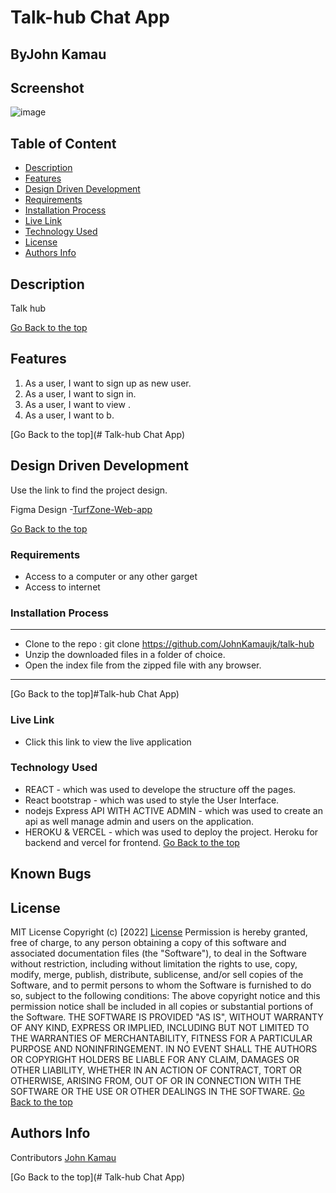 # Talk-hub Chat App
## ByJohn Kamau

## Screenshot
 ![image](.)

 ## Table of Content
 - [Description](#description)
 - [Features](#features)
 - [Design Driven Development](#Design-Driven-Development)
 - [Requirements](#requirements)
 - [Installation Process](#installation-Process)
 - [Live Link](#Live-Link)
 - [Technology  Used](#technology-Used)
 - [License](#license)
 - [Authors Info](#Authors-Info)


## Description
<p>Talk hub </p>

[Go Back to the top](#talk-hub)
## Features
1. As a user, I want to sign up as new user.
2. As a user, I want to sign in.
3. As a user, I want to view .
4. As a user, I want to b.


[Go Back to the top](# Talk-hub Chat App)

## Design Driven Development

Use the link to find the project design.

Figma Design -[TurfZone-Web-app](https://www.figma.com/)

[Go Back to the top](#TurfZone-Web-app)

 ###  Requirements
 * Access to  a computer or any other garget
 * Access to internet

 ### Installation Process
 ****
* Clone to the repo : git clone https://github.com/JohnKamaujk/talk-hub
* Unzip the downloaded files in a folder of choice.
* Open the index file from the zipped file with any browser.
 ****
 [Go Back to the top]#Talk-hub Chat App)

### Live Link
- Click this link to view the live application

### Technology  Used
* REACT - which was used to develope the structure off the pages.
* React bootstrap - which was used to style the User Interface.
* nodejs Express API WITH ACTIVE ADMIN - which was used to create an api as well manage admin and users on the application.
* HEROKU & VERCEL - which was used to deploy the project. Heroku for backend and vercel for frontend.
[Go Back to the top](#TurfZone-Web-app)

## Known Bugs


## License
MIT License
Copyright (c) [2022] [License](LICENSE.txt)
Permission is hereby granted, free of charge, to any person obtaining a copy
of this software and associated documentation files (the "Software"), to deal
in the Software without restriction, including without limitation the rights
to use, copy, modify, merge, publish, distribute, sublicense, and/or sell
copies of the Software, and to permit persons to whom the Software is
furnished to do so, subject to the following conditions:
The above copyright notice and this permission notice shall be included in all
copies or substantial portions of the Software.
THE SOFTWARE IS PROVIDED "AS IS", WITHOUT WARRANTY OF ANY KIND, EXPRESS OR
IMPLIED, INCLUDING BUT NOT LIMITED TO THE WARRANTIES OF MERCHANTABILITY,
FITNESS FOR A PARTICULAR PURPOSE AND NONINFRINGEMENT. IN NO EVENT SHALL THE
AUTHORS OR COPYRIGHT HOLDERS BE LIABLE FOR ANY CLAIM, DAMAGES OR OTHER
LIABILITY, WHETHER IN AN ACTION OF CONTRACT, TORT OR OTHERWISE, ARISING FROM,
OUT OF OR IN CONNECTION WITH THE SOFTWARE OR THE USE OR OTHER DEALINGS IN THE
SOFTWARE.
[Go Back to the top](#TurfZone-Web-app)

## Authors Info
Contributors 
[John Kamau](https://github.com/JohnKamaujk)

[Go Back to the top](# Talk-hub Chat App)
